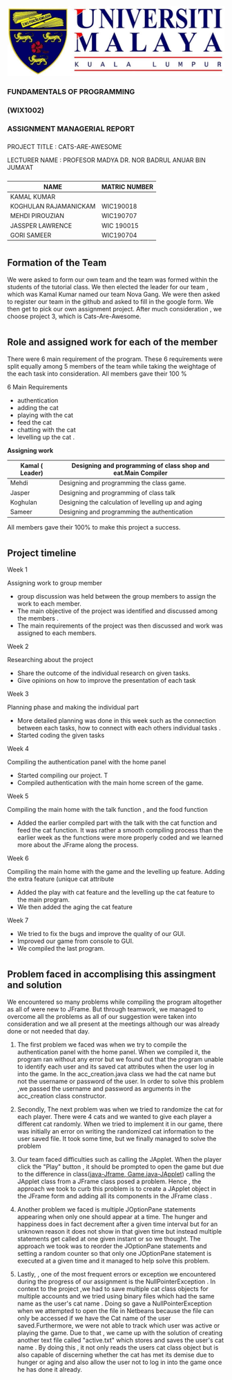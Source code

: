 ![](Logo.jpg)

###

###

###

### FUNDAMENTALS OF PROGRAMMING

### (WIX1002)

### ASSIGNMENT MANAGERIAL REPORT

###

###

###

###

PROJECT TITLE           : CATS-ARE-AWESOME

LECTURER NAME         : PROFESOR MADYA DR. NOR BADRUL ANUAR BIN JUMA&#39;AT

###

| NAME                  | MATRIC NUMBER |
| --------------------- | ------------- |
| KAMAL KUMAR           |               |
| KOGHULAN RAJAMANICKAM | WIC190018     |
| MEHDI PIROUZIAN       | WIC190707     |
| JASSPER LAWRENCE      | WIC 190015    |
| GORI SAMEER           | WIC190704     |

#
## Formation of the Team

We were asked to form our own team and the team was formed within the students of the tutorial class. We then elected the leader for our team , which was Kamal Kumar named our team Nova Gang.  We were then asked to register our team in the github and asked to fill in the google form. We then get to pick our own assignment project. After much consideration , we choose project 3, which is Cats-Are-Awesome.

#
## Role and assigned work for each of the member

There were 6 main requirement of the program.  These 6 requirements were split equally among 5 members of the team while taking the weightage of the each task into consideration. All members gave their 100 %

6 Main Requirements

-  authentication
-  adding the cat
-  playing with the cat
-  feed the cat
-  chatting with the cat
-  levelling up the cat .

**Assigning work**

| Kamal ( Leader) | Designing and programming of class shop and eat.Main Compiler |
| --------------- | ------------------------------------------------------------ |
| Mehdi           | Designing  and programming the class game.                   |
| Jasper          | Designing and programming of class talk                      |
| Koghulan        | Designing the calculation of levelling up and aging          |
| Sameer          | Designing and programming the authentication                 |

All members gave their 100% to make this project a success.





#
## Project timeline

Week 1

Assigning work to group member

- group discussion was held between the group members to assign the work to each member.
- The main objective of the project was identified and discussed among the members .
-  The main requirements of the project was then discussed and work was assigned to each members.

Week 2

Researching about the project

- Share the outcome of the individual research on given tasks.
- Give opinions on how to improve the presentation of each task

Week 3

Planning phase and making the individual part

- More detailed planning was done in this week such as the connection between each tasks, how to connect with each others individual tasks .
- Started coding the given tasks

Week 4

Compiling the authentication panel with the home panel

- Started compiling our project. T
- Compiled authentication with the main home screen of the game.

Week 5

Compiling the main home with the talk function , and the food function

- Added the earlier compiled part with the talk with the cat function and feed the cat function. It was rather a smooth compiling process than the earlier week as the functions were more properly coded and we learned more about the JFrame along the process.





Week 6

Compiling the main home with the game and the levelling up feature. Adding the extra feature (unique cat attribute

- Added the play with cat feature and the levelling up the cat feature to the main program.
- We then added the aging the cat feature

Week 7

- We tried to fix the bugs and improve the quality of our GUI.
- Improved our game from console to GUI.
- We compiled the last program.









#
## Problem faced in accomplising this assingment and solution

We encountered so many problems while compiling the program altogether as all of were new to JFrame. But through teamwork, we managed to overcome all the problems as all of our suggestion were taken into consideration and we all present at the meetings although our was already done or not needed that day.

1. The first problem we faced was when we try to compile the authentication panel with the home panel. When we compiled it, the program ran without any error but we found out that the program unable to identify each user and its saved cat attributes when the user log in into the game. In the acc\_creation.java class we had the cat name but not the username or password of the user. In order to solve this problem ,we passed the username and password as arguments in the acc\_creation class constructor.

1. Secondly, The next problem was when we tried to randomize the cat for each player. There were 4 cats and we wanted to give each player a different cat randomly. When we tried to implement it in our game, there was initially an error on writing the randomized cat information to the user saved file. It took some time, but we finally managed to solve the problem

1. Our team faced difficulties such as calling the JApplet. When the player click the &quot;Play&quot; button , it should be prompted to open the game but due to the difference in class([java-Jframe, Game.java-JApplet](http://Home.java-Jframe,Game.java-JApplet)) calling the JApplet class from a JFrame class posed a problem. Hence , the approach we took to curb this problem is to create a JApplet object in the JFrame form and adding all its components in the JFrame class .

4. Another problem we faced is multiple JOptionPane statements appearing when only one should appear at a time. The hunger and happiness does in fact decrement after a given time interval but for an unknown reason it does not show in that given time but instead multiple statements get called at one given instant or so we thought. The approach we took was to reorder the JOptionPane statements and setting a random counter so that only one JOptionPane statement is executed at a given time and it managed to help solve this problem.
5. Lastly, , one of the most frequent errors or exception we encountered during the progress of our assignment is the NullPointerException . In context to the project ,we had to save multiple cat class objects for multiple accounts and we tried using binary files which had the same name as the user&#39;s cat name . Doing so gave a NullPointerException when we attempted to open the file in Netbeans because the file can only be accessed if we have the Cat name of the user saved.Furthermore, we were not able to track which user was active or playing the game. Due to that , we came up with the solution of creating another text file called &quot;active.txt&quot; which stores and saves the user&#39;s cat name . By doing this , it not only reads the users cat class object but is also capable of discerning whether the cat has met its demise due to hunger or aging and also allow the user not to log in into the game once he has done it already.
